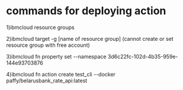 # commands for deploying action

1)ibmcloud resource groups

2)ibmcloud target -g [name of resource group]
(cannot create or set resource group with free account)

3)ibmcloud fn property set --namespace 3d6c22fc-102d-4b35-959e-144e93703876

4)ibmcloud fn action create test_cli --docker paffy/belarusbank_rate_api:latest
